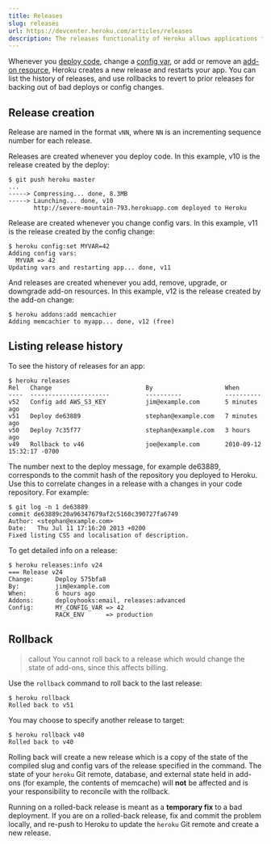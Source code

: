 ```yaml
---
title: Releases
slug: releases
url: https://devcenter.heroku.com/articles/releases
description: The releases functionality of Heroku allows applications to record and rollback to previous versions.
---
```


Whenever you [deploy code](git), change a [config var](config-vars), or add or remove an [add-on resource](managing-add-ons), Heroku creates a new release and restarts your app.  You can list the history of releases, and use rollbacks to revert to prior releases for backing out of bad deploys or config changes.

## Release creation

Release are named in the format `vNN`, where `NN` is an incrementing sequence number for each release.

Releases are created whenever you deploy code.  In this example, v10 is the release created by the deploy:

```term
$ git push heroku master
...
-----> Compressing... done, 8.3MB
-----> Launching... done, v10
       http://severe-mountain-793.herokuapp.com deployed to Heroku
```

Release are created whenever you change config vars.  In this example, v11 is the release created by the config change:

```term
$ heroku config:set MYVAR=42
Adding config vars:
  MYVAR => 42
Updating vars and restarting app... done, v11
```

And releases are created whenever you add, remove, upgrade, or downgrade add-on resources.  In this example, v12 is the release created by the add-on change:

```term
$ heroku addons:add memcachier
Adding memcachier to myapp... done, v12 (free)
```

## Listing release history

To see the history of releases for an app:

```term
$ heroku releases
Rel   Change                          By                    When
----  ----------------------          ----------            ----------
v52   Config add AWS_S3_KEY           jim@example.com       5 minutes ago            
v51   Deploy de63889                  stephan@example.com   7 minutes ago
v50   Deploy 7c35f77                  stephan@example.com   3 hours ago
v49   Rollback to v46                 joe@example.com       2010-09-12 15:32:17 -0700
```

The number next to the deploy message, for example de63889, corresponds to the commit hash of the repository you deployed to Heroku.  Use this to correlate changes in a release with a changes in your code repository.  For example:

```term
$ git log -n 1 de63889
commit de63889c20a96347679af2c5160c390727fa6749
Author: <stephan@example.com>
Date:   Thu Jul 11 17:16:20 2013 +0200
Fixed listing CSS and localisation of description.
```

To get detailed info on a release:

```term
$ heroku releases:info v24
=== Release v24
Change:      Deploy 575bfa8
By:          jim@example.com
When:        6 hours ago
Addons:      deployhooks:email, releases:advanced
Config:      MY_CONFIG_VAR => 42
             RACK_ENV      => production
```

## Rollback

>callout
>You cannot roll back to a release which would change the state of add-ons, since this affects billing.


Use the `rollback` command to roll back to the last release:

```term
$ heroku rollback
Rolled back to v51
```

You may choose to specify another release to target:

```term
$ heroku rollback v40
Rolled back to v40
```

Rolling back will create a new release which is a copy of the state of the compiled slug and config vars of the release specified in the command.  The state of your `heroku` Git remote, database, and external state held in add-ons (for example, the contents of memcache) will **not** be affected and is your responsibility to reconcile with the rollback.

Running on a rolled-back release is meant as a **temporary fix** to a bad deployment. If you are on a rolled-back release, fix and commit the problem locally, and re-push to Heroku to update the `heroku` Git remote and create a new release. 